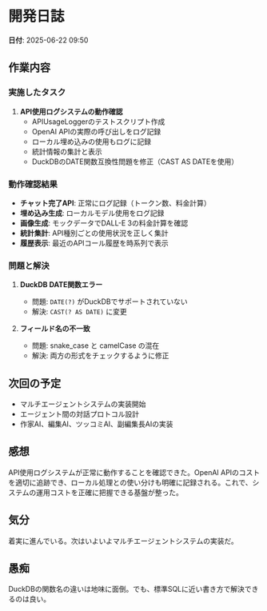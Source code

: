 # 開発日誌

**日付**: 2025-06-22 09:50

## 作業内容

### 実施したタスク
1. **API使用ログシステムの動作確認**
   - APIUsageLoggerのテストスクリプト作成
   - OpenAI APIの実際の呼び出しをログ記録
   - ローカル埋め込みの使用もログに記録
   - 統計情報の集計と表示
   - DuckDBのDATE関数互換性問題を修正（CAST AS DATEを使用）

### 動作確認結果
- **チャット完了API**: 正常にログ記録（トークン数、料金計算）
- **埋め込み生成**: ローカルモデル使用をログ記録
- **画像生成**: モックデータでDALL-E 3の料金計算を確認
- **統計集計**: API種別ごとの使用状況を正しく集計
- **履歴表示**: 最近のAPIコール履歴を時系列で表示

### 問題と解決
1. **DuckDB DATE関数エラー**
   - 問題: `DATE(?)` がDuckDBでサポートされていない
   - 解決: `CAST(? AS DATE)` に変更

2. **フィールド名の不一致**
   - 問題: snake_case と camelCase の混在
   - 解決: 両方の形式をチェックするように修正

## 次回の予定
- マルチエージェントシステムの実装開始
- エージェント間の対話プロトコル設計
- 作家AI、編集AI、ツッコミAI、副編集長AIの実装

## 感想
API使用ログシステムが正常に動作することを確認できた。OpenAI APIのコストを適切に追跡でき、ローカル処理との使い分けも明確に記録される。これで、システムの運用コストを正確に把握できる基盤が整った。

## 気分
着実に進んでいる。次はいよいよマルチエージェントシステムの実装だ。

## 愚痴
DuckDBの関数名の違いは地味に面倒。でも、標準SQLに近い書き方で解決できるのは良い。